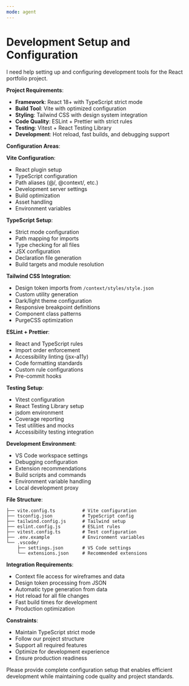 ```yaml
---
mode: agent
---
```


# Development Setup and Configuration

I need help setting up and configuring development tools for the React portfolio project.

**Project Requirements**:

- **Framework**: React 18+ with TypeScript strict mode
- **Build Tool**: Vite with optimized configuration
- **Styling**: Tailwind CSS with design system integration
- **Code Quality**: ESLint + Prettier with strict rules
- **Testing**: Vitest + React Testing Library
- **Development**: Hot reload, fast builds, and debugging support

**Configuration Areas**:

**Vite Configuration**:

- React plugin setup
- TypeScript configuration
- Path aliases (@/, @context/, etc.)
- Development server settings
- Build optimization
- Asset handling
- Environment variables

**TypeScript Setup**:

- Strict mode configuration
- Path mapping for imports
- Type checking for all files
- JSX configuration
- Declaration file generation
- Build targets and module resolution

**Tailwind CSS Integration**:

- Design token imports from `/context/styles/style.json`
- Custom utility generation
- Dark/light theme configuration
- Responsive breakpoint definitions
- Component class patterns
- PurgeCSS optimization

**ESLint + Prettier**:

- React and TypeScript rules
- Import order enforcement
- Accessibility linting (jsx-a11y)
- Code formatting standards
- Custom rule configurations
- Pre-commit hooks

**Testing Setup**:

- Vitest configuration
- React Testing Library setup
- jsdom environment
- Coverage reporting
- Test utilities and mocks
- Accessibility testing integration

**Development Environment**:

- VS Code workspace settings
- Debugging configuration
- Extension recommendations
- Build scripts and commands
- Environment variable handling
- Local development proxy

**File Structure**:

```
├── vite.config.ts          # Vite configuration
├── tsconfig.json           # TypeScript config
├── tailwind.config.js      # Tailwind setup
├── eslint.config.js        # ESLint rules
├── vitest.config.ts        # Test configuration
├── .env.example            # Environment variables
└── .vscode/
    ├── settings.json       # VS Code settings
    └── extensions.json     # Recommended extensions
```

**Integration Requirements**:

- Context file access for wireframes and data
- Design token processing from JSON
- Automatic type generation from data
- Hot reload for all file changes
- Fast build times for development
- Production optimization

**Constraints**:

- Maintain TypeScript strict mode
- Follow our project structure
- Support all required features
- Optimize for development experience
- Ensure production readiness

Please provide complete configuration setup that enables efficient development while maintaining code quality and project standards.
